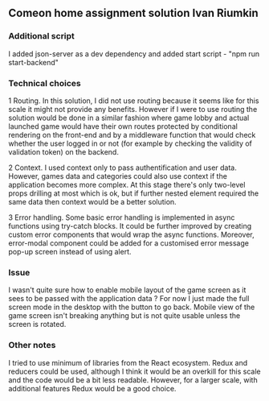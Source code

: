 ## Comeon home assignment solution Ivan Riumkin

### Additional script
I added json-server as a dev dependency and added start script - "npm run start-backend"

### Technical choices

1 Routing. In this solution, I did not use routing because it seems like for this scale it might not provide any benefits. However if I were to use routing the solution would be done in a similar fashion where game lobby and actual launched game would have their own routes protected by conditional rendering on the front-end and by a middleware function that would check whether the user logged in or not (for example by checking the validity of validation token) on the backend.

2 Context. I used context only to pass authentification and user data. However, games data and categories could also use context if the application becomes more complex. At this stage there's only two-level props drilling at most which is ok, but if further nested element required the same data then context would be a better solution.

3 Error handling. Some basic error handling is implemented in async functions using try-catch blocks. It could be further improved by creating custom error components that would wrap the async functions. Moreover, error-modal component could be added for a customised error message pop-up screen instead of using alert.


### Issue
I wasn't quite sure how to enable mobile layout of the game screen as it sees to be passed with the application data ? For now I just made the full screen mode in the desktop with the button to go back. Mobile view of the game screen isn't breaking anything but is not quite usable unless the screen is rotated.

### Other notes

I tried to use minimum of libraries from the React ecosystem. Redux and reducers could be used, although I think it would be an overkill for this scale and the code would be a bit less readable. However, for a larger scale, with additional features Redux would be a good choice.
